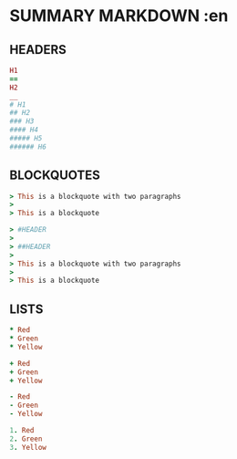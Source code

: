 # SUMMARY MARKDOWN :en

## HEADERS

```ruby
H1
==
H2
__
# H1
## H2
### H3
#### H4
##### H5
###### H6
```
## BLOCKQUOTES

```ruby
> This is a blockquote with two paragraphs
>
> This is a blockquote

> #HEADER
>
> ##HEADER
>
> This is a blockquote with two paragraphs
>
> This is a blockquote
```
## LISTS

```ruby
* Red
* Green
* Yellow

+ Red
+ Green
+ Yellow

- Red
- Green
- Yellow

1. Red
2. Green
3. Yellow

```